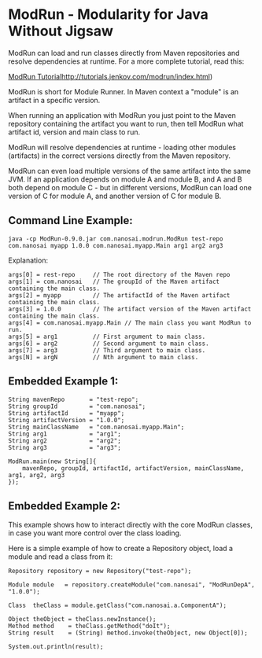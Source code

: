 # ModRun - Modularity for Java Without Jigsaw
ModRun can load and run classes directly from Maven repositories and resolve dependencies at runtime.
For a more complete tutorial, read this:

[ModRun Tutorial]()http://tutorials.jenkov.com/modrun/index.html)

ModRun is short for Module Runner. In Maven context a "module" is an artifact in
a specific version.


When running an application with ModRun you just point to the Maven repository containing the
artifact you want to run, then tell ModRun what artifact id, version and main class to run.

ModRun will resolve dependencies at runtime - loading other modules (artifacts) in the correct
versions directly from the Maven repository.

ModRun can even load multiple versions of the same artifact into the same JVM. If an application
depends on module A and module B, and A and B both depend on module C - but in different versions,
ModRun can load one version of C for module A, and another version of C for module B.


## Command Line Example:

    java -cp ModRun-0.9.0.jar com.nanosai.modrun.ModRun test-repo com.nanosai myapp 1.0.0 com.nanosai.myapp.Main arg1 arg2 arg3 


Explanation:

    args[0] = rest-repo     // The root directory of the Maven repo
    args[1] = com.nanosai   // The groupId of the Maven artifact containing the main class.
    args[2] = myapp         // The artifactId of the Maven artifact containing the main class.
    args[3] = 1.0.0         // The artifact version of the Maven artifact containing the main class.
    args[4] = com.nanosai.myapp.Main // The main class you want ModRun to run.
    args[5] = arg1          // First argument to main class.
    args[6] = arg2          // Second argument to main class.
    args[7] = arg3          // Third argument to main class.
    args[N] = argN          // Nth argument to main class.


## Embedded Example 1:

    String mavenRepo       = "test-repo";
    String groupId         = "com.nanosai";
    String artifactId      = "myapp";
    String artifactVersion = "1.0.0";
    String mainClassName   = "com.nanosai.myapp.Main";
    String arg1            = "arg1";
    String arg2            = "arg2";
    String arg3            = "arg3";

    ModRun.main(new String[]{ 
        mavenRepo, groupId, artifactId, artifactVersion, mainClassName, arg1, arg2, arg3
    });


## Embedded Example 2:
This example shows how to interact directly with the core ModRun classes, in case you want more
control over the class loading.

Here is a simple example of how to create a Repository object, load a module and read a class
from it:


    Repository repository = new Repository("test-repo");

    Module module   = repository.createModule("com.nanosai", "ModRunDepA", "1.0.0");

    Class  theClass = module.getClass("com.nanosai.a.ComponentA");
    
    Object theObject = theClass.newInstance();
    Method method    = theClass.getMethod("doIt");
    String result    = (String) method.invoke(theObject, new Object[0]);
    
    System.out.println(result);
    




